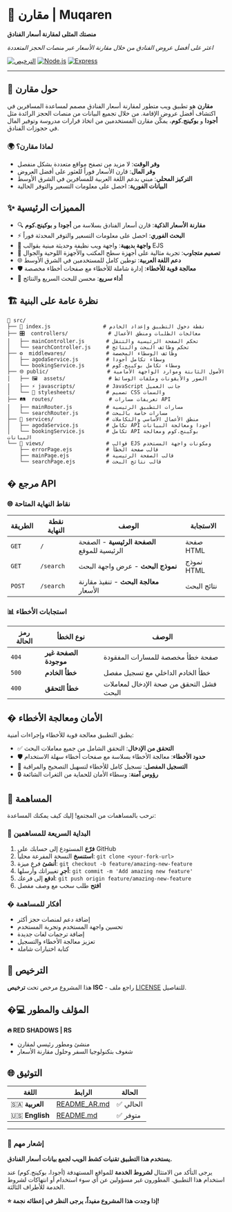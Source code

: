 # 🏨 مقارن | Muqaren

<p align="center">

**منصتك المثلى لمقارنة أسعار الفنادق**

*اعثر على أفضل عروض الفنادق من خلال مقارنة الأسعار عبر منصات الحجز المتعددة*

[![الترخيص](https://img.shields.io/badge/License-ISC-blue.svg)](LICENSE)
[![Node.js](https://img.shields.io/badge/Node.js-18+-green.svg)](https://nodejs.org/)
[![Express](https://img.shields.io/badge/Express.js-5.1+-red.svg)](https://expressjs.com/)

</div>

---

## 🎯 حول مقارن

**مقارن** هو تطبيق ويب متطور لمقارنة أسعار الفنادق مصمم لمساعدة المسافرين في اكتشاف أفضل عروض الإقامة. من خلال تجميع البيانات من منصات الحجز الرائدة مثل **أجودا** و **بوكينج.كوم**، يمكّن مقارن المستخدمين من اتخاذ قرارات مدروسة وتوفير المال في حجوزات الفنادق.

### 🌍 لماذا مقارن؟

- **وفر الوقت**: لا مزيد من تصفح مواقع متعددة بشكل منفصل
- **وفر المال**: قارن الأسعار فوراً للعثور على أفضل العروض  
- **التركيز المحلي**: مبني بدعم اللغة العربية للمسافرين في الشرق الأوسط
- **البيانات الفورية**: احصل على معلومات التسعير والتوفر الحالية

## ✨ المميزات الرئيسية

- 🔍 **مقارنة الأسعار الذكية**: قارن أسعار الفنادق بسلاسة من **أجودا** و **بوكينج.كوم**
- ⚡ **البحث الفوري**: احصل على معلومات التسعير والتوفر المحدثة فوراً
- 🎨 **واجهة بديهية**: واجهة ويب نظيفة وحديثة مبنية بقوالب EJS
- 📱 **تصميم متجاوب**: تجربة مثالية على أجهزة سطح المكتب والأجهزة اللوحية والجوال
- 🌐 **دعم اللغة العربية**: توطين كامل للمستخدمين في الشرق الأوسط
- 🛡️ **معالجة قوية للأخطاء**: إدارة شاملة للأخطاء مع صفحات أخطاء مخصصة
- 🚀 **أداء سريع**: محسن للبحث السريع والنتائج

## 🏗️ نظرة عامة على البنية

```text
📁 src/
├── 🚀 index.js                 # نقطة دخول التطبيق وإعداد الخادم
├── 🎛️  controllers/             # معالجات الطلبات ومنطق الأعمال
│   ├── mainController.js       # تحكم الصفحة الرئيسية والتنقل
│   └── searchController.js     # تحكم وظائف البحث والنتائج
├── ⚙️  middlewares/             # وظائف الوسطاء المخصصة
│   ├── agodaService.js         # وسطاء تكامل أجودا
│   └── bookingService.js       # وسطاء تكامل بوكينج.كوم
├── 🌐 public/                   # الأصول الثابتة وموارد الواجهة الأمامية
│   ├── 🖼️  assets/              # الصور والأيقونات وملفات الوسائط
│   ├── ⚡ javascripts/          # JavaScript جانب العميل
│   └── 🎨 stylesheets/          # تصميم CSS والسمات
├── 🛤️  routes/                  # تعريفات مسارات API
│   ├── mainRouter.js           # مسارات التطبيق الرئيسية
│   └── searchRouter.js         # مسارات خاصة بالبحث
├── 🔧 services/                 # منطق الأعمال الأساسي والتكاملات
│   ├── agodaService.js         # تكامل API أجودا ومعالجة البيانات
│   └── bookingService.js       # تكامل API بوكينج.كوم ومعالجة البيانات
└── 📄 views/                    # قوالب EJS ومكونات واجهة المستخدم
    ├── errorPage.ejs           # قالب صفحة الخطأ
    ├── mainPage.ejs            # قالب الصفحة الرئيسية
    └── searchPage.ejs          # قالب نتائج البحث
```

## �️ مرجع API

### 🌐 نقاط النهاية المتاحة

| الطريقة | نقطة النهاية | الوصف | الاستجابة |
|---------|-------------|--------|----------|
| `GET` | `/` | **الصفحة الرئيسية** - الصفحة الرئيسية للموقع | صفحة HTML |
| `GET` | `/search` | **نموذج البحث** - عرض واجهة البحث | نموذج HTML |
| `POST` | `/search` | **معالجة البحث** - تنفيذ مقارنة الأسعار | نتائج البحث |

### 📊 استجابات الأخطاء

| رمز الحالة | نوع الخطأ | الوصف |
|-----------|----------|-------|
| `404` | **الصفحة غير موجودة** | صفحة خطأ مخصصة للمسارات المفقودة |
| `500` | **خطأ الخادم** | خطأ الخادم الداخلي مع تسجيل مفصل |
| `400` | **خطأ التحقق** | فشل التحقق من صحة الإدخال لمعاملات البحث |

## � الأمان ومعالجة الأخطاء

يطبق التطبيق معالجة قوية للأخطاء وإجراءات أمنية:

- ✅ **التحقق من الإدخال**: التحقق الشامل من جميع معاملات البحث
- 🛡️ **حدود الأخطاء**: معالجة الأخطاء بسلاسة مع صفحات أخطاء سهلة الاستخدام
- 📝 **التسجيل المفصل**: تسجيل كامل للأخطاء لتسهيل التصحيح والمراقبة
- 🔒 **رؤوس آمنة**: وسطاء الأمان للحماية من الثغرات الشائعة

## 🤝 المساهمة

نرحب بالمساهمات من المجتمع! إليك كيف يمكنك المساعدة:

### 🚀 البداية السريعة للمساهمين

1. **فرّع** المستودع إلى حسابك على GitHub
2. **استنسخ** النسخة المفرعة محلياً: `git clone <your-fork-url>`
3. **أنشئ** فرع ميزة: `git checkout -b feature/amazing-new-feature`
4. **أجرِ** تغييراتك وأرسلها: `git commit -m 'Add amazing new feature'`
5. **ادفع** إلى فرعك: `git push origin feature/amazing-new-feature`
6. **افتح** طلب سحب مع وصف مفصل

### � أفكار للمساهمة

- إضافة دعم لمنصات حجز أكثر
- تحسين واجهة المستخدم وتجربة المستخدم
- إضافة ترجمات لغات جديدة
- تعزيز معالجة الأخطاء والتسجيل
- كتابة اختبارات شاملة

## 📄 الترخيص

هذا المشروع مرخص تحت **ترخيص ISC** - راجع ملف [LICENSE](LICENSE) للتفاصيل.

## �‍💻 المؤلف والمطور

**🔥 RED SHADOWS | RS**

- منشئ ومطور رئيسي لمقارن
- شغوف بتكنولوجيا السفر وحلول مقارنة الأسعار

## 🌐 التوثيق

| اللغة | الرابط | الحالة |
|-------|--------|--------|
| 🇸🇦 **العربية** | [README_AR.md](./README_AR.md) | ✅ الحالي |
| 🇺🇸 **English** | [README.md](./README.md) | ✅ متوفر |

---

<p align="center">

### 🚨 إشعار مهم

**يستخدم هذا التطبيق تقنيات كشط الويب لجمع بيانات أسعار الفنادق.**

يرجى التأكد من الامتثال **لشروط الخدمة** للمواقع المستهدفة (أجودا، بوكينج.كوم) عند استخدام هذا التطبيق. المطورون غير مسؤولين عن أي سوء استخدام أو انتهاكات لشروط الخدمة للأطراف الثالثة.

**⭐ إذا وجدت هذا المشروع مفيداً، يرجى النظر في إعطائه نجمة!**

</p>
